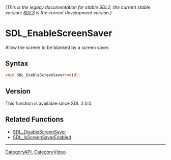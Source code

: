 ###### (This is the legacy documentation for stable SDL2, the current stable version; [SDL3](https://wiki.libsdl.org/SDL3/) is the current development version.)
# SDL_EnableScreenSaver

Allow the screen to be blanked by a screen saver.

## Syntax

```c
void SDL_EnableScreenSaver(void);

```

## Version

This function is available since SDL 2.0.0.

## Related Functions

* [SDL_DisableScreenSaver](SDL_DisableScreenSaver)
* [SDL_IsScreenSaverEnabled](SDL_IsScreenSaverEnabled)

----
[CategoryAPI](CategoryAPI), [CategoryVideo](CategoryVideo)


